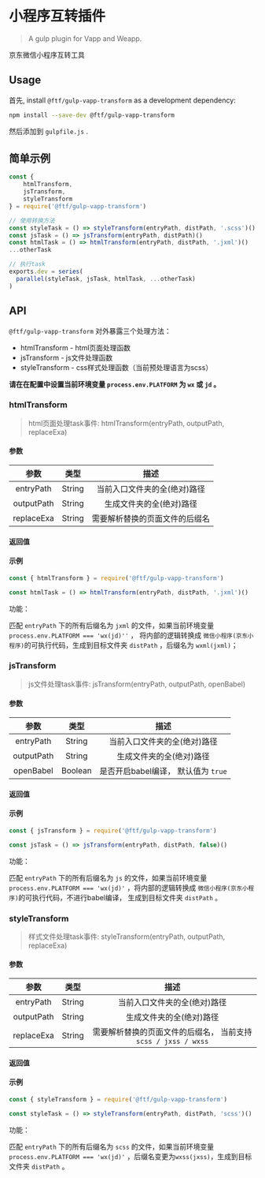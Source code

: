 # 小程序互转插件

> A gulp plugin for Vapp and Weapp.

京东微信小程序互转工具

## Usage

首先, install `@ftf/gulp-vapp-transform` as a development dependency:

``` bash
npm install --save-dev @ftf/gulp-vapp-transform
```

然后添加到 `gulpfile.js` .

## 简单示例

``` javascript
const {
    htmlTransform,
    jsTransform,
    styleTransform
} = require('@ftf/gulp-vapp-transform')

// 使用转换方法
const styleTask = () => styleTransform(entryPath, distPath, '.scss')()
const jsTask = () => jsTransform(entryPath, distPath)()
const htmlTask = () => htmlTransform(entryPath, distPath, '.jxml')()
...otherTask

// 执行task
exports.dev = series(
  parallel(styleTask, jsTask, htmlTask, ...otherTask)
)
```

## API

`@ftf/gulp-vapp-transform` 对外暴露三个处理方法：

* htmlTransform - html页面处理函数
* jsTransform - js文件处理函数
* styleTransform - css样式处理函数（当前预处理语言为scss）

**请在在配置中设置当前环境变量 `process.env.PLATFORM` 为 `wx` 或 `jd` 。**

### htmlTransform

> html页面处理task事件:
> htmlTransform(entryPath, outputPath, replaceExa)

#### 参数

| 参数      |    类型 | 描述  |
| :--------: | :--------:| :--: |
| entryPath  | String |  当前入口文件夹的全(绝对)路径   |
| outputPath  | String |  生成文件夹的全(绝对)路径   |
| replaceExa  | String |  需要解析替换的页面文件的后缀名 | 

#### 返回值

#### 示例

``` javascript
const { htmlTransform } = require('@ftf/gulp-vapp-transform')

const htmlTask = () => htmlTransform(entryPath, distPath, '.jxml')()
```

功能：

匹配 `entryPath`  下的所有后缀名为 `jxml` 的文件，如果当前环境变量 `process.env.PLATFORM === 'wx(jd)''` ， 将内部的逻辑转换成 `微信小程序(京东小程序)`的可执行代码，生成到目标文件夹 `distPath` ，后缀名为 `wxml(jxml)`；

### jsTransform

> js文件处理task事件:
> jsTransform(entryPath, outputPath, openBabel)

#### 参数

| 参数      |    类型 | 描述  |
| :--------: | :--------:| :--: |
| entryPath  | String |  当前入口文件夹的全(绝对)路径   |
| outputPath  | String |  生成文件夹的全(绝对)路径   |
| openBabel  | Boolean |  是否开启babel编译， 默认值为 `true` | 

#### 返回值

#### 示例

``` javascript
const { jsTransform } = require('@ftf/gulp-vapp-transform')

const jsTask = () => jsTransform(entryPath, distPath, false)()
```

功能：

匹配 `entryPath`  下的所有后缀名为 `js` 的文件，如果当前环境变量 `process.env.PLATFORM === 'wx(jd)'` ，将内部的逻辑转换成 `微信小程序(京东小程序)`的可执行代码，不进行babel编译， 生成到目标文件夹 `distPath` 。

### styleTransform

> 样式文件处理task事件:
> styleTransform(entryPath, outputPath, replaceExa)

#### 参数

| 参数      |    类型 | 描述  |
| :--------: | :--------:| :--: |
| entryPath  | String |  当前入口文件夹的全(绝对)路径   |
| outputPath  | String |  生成文件夹的全(绝对)路径   |
| replaceExa  | String|  需要解析替换的页面文件的后缀名， 当前支持 `scss / jxss / wxss` | 

#### 返回值

#### 示例

``` javascript
const { styleTransform } = require('@ftf/gulp-vapp-transform')

const styleTask = () => styleTransform(entryPath, distPath, 'scss')()
```

功能：

匹配 `entryPath`  下的所有后缀名为 `scss` 的文件，如果当前环境变量 `process.env.PLATFORM === 'wx(jd)'` ，后缀名变更为`wxss(jxss)`，生成到目标文件夹 `distPath` 。